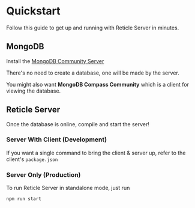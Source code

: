 # Quickstart

Follow this guide to get up and running with Reticle Server in minutes.

## MongoDB

Install the [MongoDB Community Server](https://www.mongodb.com/download-center/community)

There's no need to create a database, one will be made by the server.

You might also want **MongoDB Compass Community** which is a client for viewing the database. 

## Reticle Server

Once the database is online, compile and start the server!

### Server With Client (Development)

If you want a single command to bring the client & server up, refer to the client's `package.json`

### Server Only (Production)

To run Reticle Server in standalone mode, just run 
```
npm run start
```